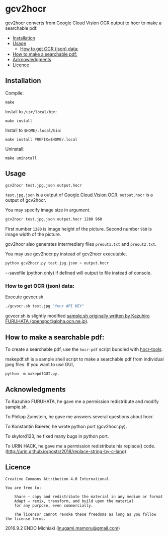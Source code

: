 # gcv2hocr
gcv2hocr converts from Google Cloud Vision OCR output to hocr to make a searchable pdf.

<!-- BEGIN-MARKDOWN-TOC -->
* [Installation](#installation)
* [Usage](#usage)
	* [How to get OCR (json) data:](#how-to-get-ocr-json-data)
* [How to make a searchable pdf:](#how-to-make-a-searchable-pdf)
* [Acknowledgments](#acknowledgments)
* [Licence](#licence)

<!-- END-MARKDOWN-TOC -->

## Installation

Compile:

```
make
```

Install to `/usr/local/bin`:

```
make install
```

Install to `$HOME/.local/bin`:

```
make install PREFIX=$HOME/.local
```

Uninstall:

```
make uninstall
```

## Usage

```sh
gcv2hocr test.jpg.json output.hocr
```

`test.jpg.json` is a output of [Google Cloud Vision OCR](https://cloud.google.com/vision/docs/).
`output.hocr` is a output of gcv2hocr.

You may specify image size in argument.

```sh
gcv2hocr test.jpg.json output.hocr 1280 960
```

First number `1280` is image height of the picture.
Second number `960` is image width of the picture.

gcv2hocr also generates intermediary files `preout1.txt` and `preout2.txt`.

You may use gcv2hocr.py instead of gcv2hocr executable.

```sh
python gcv2hocr.py test.jpg.json > output.hocr
```

--savefile (python only) if defined will output to file instead of console.

### How to get OCR (json) data:

Execute gcvocr.sh.

```sh
./gcvocr.sh test.jpg "Your API KEY"
```

gcvocr.sh is slightly modified [sample.sh originally written by Kazuhiro
FURUHATA (openspc@alpha.ocn.ne.jp)](http://www.openspc2.org/reibun/CloudVision/v1/code/bash/0002/index.html).

## How to make a searchable pdf:

To create a searchable pdf, use the `hocr-pdf` script bundled with
[hocr-tools](https://github.com/tmbdev/hocr-tools).

makepdf.sh is a sample shell script to make a searchable pdf from individual jpeg files.
If you want to use GUI, 

```
python -m makepdfGUI.py.
```

## Acknowledgments

To Kazuhiro FURUHATA, he gave me a permission redistribute and modify sample.sh.

To Philipp Zumstein, he gave me answers several questions about hocr.

To Konstantin Baierer, he wrote python port (gcv2hocr.py).

To skylord123, he fixed many bugs in python port.

To URIN HACK, he gave me a permission redistribute his replace() code.
(http://urin.github.io/posts/2018/replace-string-by-c-lang)

## Licence

```
Creative Commons Attribution 4.0 International.

You are free to:

    Share — copy and redistribute the material in any medium or format
    Adapt — remix, transform, and build upon the material
    for any purpose, even commercially.

    The licensor cannot revoke these freedoms as long as you follow the license terms.
```

2016.9.2 ENDO Michiaki (inugami.mamoru@gmail.com)

